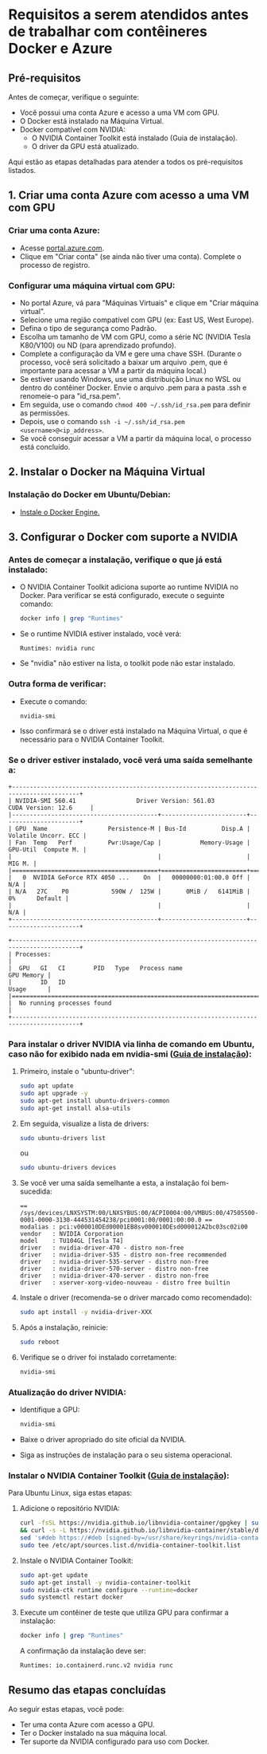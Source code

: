 # Requisitos a serem atendidos antes de trabalhar com contêineres Docker e Azure

## Pré-requisitos

Antes de começar, verifique o seguinte:

- Você possui uma conta Azure e acesso a uma VM com GPU.
- O Docker está instalado na Máquina Virtual.
- Docker compatível com NVIDIA:
  - O NVIDIA Container Toolkit está instalado (Guia de instalação).
  - O driver da GPU está atualizado.

Aqui estão as etapas detalhadas para atender a todos os pré-requisitos listados.

## 1. Criar uma conta Azure com acesso a uma VM com GPU

### Criar uma conta Azure:
- Acesse [portal.azure.com](https://portal.azure.com).
- Clique em "Criar conta" (se ainda não tiver uma conta). Complete o processo de registro.

### Configurar uma máquina virtual com GPU:
- No portal Azure, vá para "Máquinas Virtuais" e clique em "Criar máquina virtual".
- Selecione uma região compatível com GPU (ex: East US, West Europe).
- Defina o tipo de segurança como Padrão.
- Escolha um tamanho de VM com GPU, como a série NC (NVIDIA Tesla K80/V100) ou ND (para aprendizado profundo).
- Complete a configuração da VM e gere uma chave SSH. (Durante o processo, você será solicitado a baixar um arquivo .pem, que é importante para acessar a VM a partir da máquina local.)
- Se estiver usando Windows, use uma distribuição Linux no WSL ou dentro do contêiner Docker. Envie o arquivo .pem para a pasta .ssh e renomeie-o para "id_rsa.pem".
- Em seguida, use o comando `chmod 400 ~/.ssh/id_rsa.pem` para definir as permissões.
- Depois, use o comando `ssh -i ~/.ssh/id_rsa.pem <username>@<ip_address>`.
- Se você conseguir acessar a VM a partir da máquina local, o processo está concluído.

## 2. Instalar o Docker na Máquina Virtual

### Instalação do Docker em Ubuntu/Debian:
- [Instale o Docker Engine.](https://docs.docker.com/engine/install/ubuntu/)

## 3. Configurar o Docker com suporte a NVIDIA

### Antes de começar a instalação, verifique o que já está instalado:
- O NVIDIA Container Toolkit adiciona suporte ao runtime NVIDIA no Docker. Para verificar se está configurado, execute o seguinte comando:
  ```bash
  docker info | grep "Runtimes"
  ```
- Se o runtime NVIDIA estiver instalado, você verá:
  ```
  Runtimes: nvidia runc
  ```

- Se "nvidia" não estiver na lista, o toolkit pode não estar instalado.

### Outra forma de verificar:
- Execute o comando:
  ```bash
  nvidia-smi
  ```
- Isso confirmará se o driver está instalado na Máquina Virtual, o que é necessário para o NVIDIA Container Toolkit.

### Se o driver estiver instalado, você verá uma saída semelhante a:
```
+-----------------------------------------------------------------------------------------+
| NVIDIA-SMI 560.41                 Driver Version: 561.03         CUDA Version: 12.6     |
|-----------------------------------------+------------------------+----------------------+
| GPU  Name                 Persistence-M | Bus-Id          Disp.A | Volatile Uncorr. ECC |
| Fan  Temp   Perf          Pwr:Usage/Cap |           Memory-Usage | GPU-Util  Compute M. |
|                                         |                        |               MIG M. |
|=========================================+========================+======================|
|   0  NVIDIA GeForce RTX 4050 ...    On  |   00000000:01:00.0 Off |                  N/A |
| N/A   27C    P0            590W /  125W |       0MiB /   6141MiB |      0%      Default |
|                                         |                        |                  N/A |
+-----------------------------------------+------------------------+----------------------+

+-----------------------------------------------------------------------------------------+
| Processes:                                                                              |
|  GPU   GI   CI        PID   Type   Process name                              GPU Memory |
|        ID   ID                                                               Usage      |
|=========================================================================================|
|  No running processes found                                                             |
+-----------------------------------------------------------------------------------------+
```

### Para instalar o driver NVIDIA via linha de comando em Ubuntu, caso não for exibido nada em nvidia-smi ([Guia de instalação](https://documentation.ubuntu.com/server/how-to/graphics/install-nvidia-drivers/index.html)):
1. Primeiro, instale o "ubuntu-driver":
   ```bash
   sudo apt update
   sudo apt upgrade -y
   sudo apt-get install ubuntu-drivers-common
   sudo apt-get install alsa-utils
   ```

2. Em seguida, visualize a lista de drivers:
   ```bash
   sudo ubuntu-drivers list
   ```
   ou
   ```bash
   sudo ubuntu-drivers devices
   ```

3. Se você ver uma saída semelhante a esta, a instalação foi bem-sucedida:
   ```
   == /sys/devices/LNXSYSTM:00/LNXSYBUS:00/ACPI0004:00/VMBUS:00/47505500-0001-0000-3130-444531454238/pci0001:00/0001:00:00.0 ==
   modalias : pci:v000010DEd00001EB8sv000010DEsd000012A2bc03sc02i00
   vendor   : NVIDIA Corporation
   model    : TU104GL [Tesla T4]
   driver   : nvidia-driver-470 - distro non-free
   driver   : nvidia-driver-535 - distro non-free recommended
   driver   : nvidia-driver-535-server - distro non-free
   driver   : nvidia-driver-570-server - distro non-free
   driver   : nvidia-driver-470-server - distro non-free
   driver   : xserver-xorg-video-nouveau - distro free builtin
   ```

4. Instale o driver (recomenda-se o driver marcado como recomendado):
   ```bash
   sudo apt install -y nvidia-driver-XXX
   ```

5. Após a instalação, reinicie:
   ```bash
   sudo reboot
   ```

6. Verifique se o driver foi instalado corretamente:
   ```bash
   nvidia-smi
   ```

### Atualização do driver NVIDIA:
- Identifique a GPU:
  ```bash
  nvidia-smi
  ```

- Baixe o driver apropriado do site oficial da NVIDIA.
- Siga as instruções de instalação para o seu sistema operacional.

### Instalar o NVIDIA Container Toolkit ([Guia de instalação](https://docs.nvidia.com/datacenter/cloud-native/container-toolkit/latest/install-guide.html)):
Para Ubuntu Linux, siga estas etapas:
1. Adicione o repositório NVIDIA:
   ```bash
   curl -fsSL https://nvidia.github.io/libnvidia-container/gpgkey | sudo gpg --dearmor -o /usr/share/keyrings/nvidia-container-toolkit-keyring.gpg \
   && curl -s -L https://nvidia.github.io/libnvidia-container/stable/deb/nvidia-container-toolkit.list | \
   sed 's#deb https://#deb [signed-by=/usr/share/keyrings/nvidia-container-toolkit-keyring.gpg] https://#g' | \
   sudo tee /etc/apt/sources.list.d/nvidia-container-toolkit.list
   ```

2. Instale o NVIDIA Container Toolkit:
   ```bash
   sudo apt-get update
   sudo apt-get install -y nvidia-container-toolkit
   sudo nvidia-ctk runtime configure --runtime=docker
   sudo systemctl restart docker
   ```

3. Execute um contêiner de teste que utiliza GPU para confirmar a instalação:
   ```bash
   docker info | grep "Runtimes"
   ```
   A confirmação da instalação deve ser:
   ```
   Runtimes: io.containerd.runc.v2 nvidia runc
   ```

## Resumo das etapas concluídas

Ao seguir estas etapas, você pode:
- Ter uma conta Azure com acesso a GPU.
- Ter o Docker instalado na sua máquina local.
- Ter suporte da NVIDIA configurado para uso com Docker.
